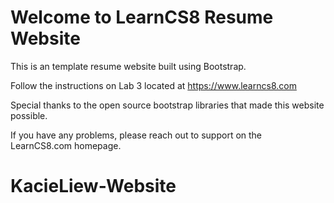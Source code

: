 
# Welcome to LearnCS8 Resume Website

This is an template resume website built using Bootstrap. 

Follow the instructions on Lab 3 located at https://www.learncs8.com 

Special thanks to the open source bootstrap libraries that made this website possible.

If you have any problems, please reach out to support on the LearnCS8.com homepage.
# KacieLiew-Website
